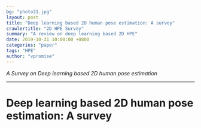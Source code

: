 ```yaml
---
bg: "photo31.jpg"
layout: post
title: "Deep learning based 2D human pose estimation: A survey"
crawlertitle: "2D HPE Survey"
summary: "A review on deep learning based 2D HPE"
date: 2019-10-31 10:00:00 +0800
categories: "paper"
tags: "HPE"
author: "vpromise"
---
```


*A Survey on Deep learning based 2D human pose estimation*

---

# Deep learning based 2D human pose estimation: A survey

